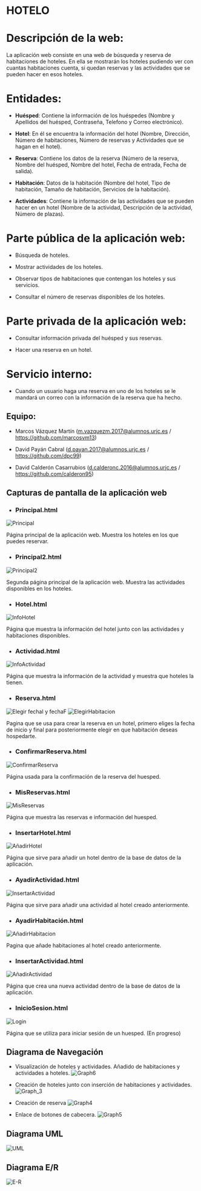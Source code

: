 # HOTELO

# Descripción de la web:

La aplicación web consiste en una web de búsqueda y reserva de habitaciones de hoteles. En ella se mostrarán los hoteles pudiendo ver con cuantas habitaciones cuenta, si quedan reservas y las actividades que se pueden hacer en esos hoteles.

# Entidades:

- **Huésped**: Contiene la información de los huéspedes (Nombre y Apellidos del huésped, Contraseña, Telefono y Correo electrónico).

- **Hotel**: En él se encuentra la información del hotel (Nombre, Dirección, Número de habitaciones, Número de reservas y Actividades que se hagan en el hotel).

- **Reserva**: Contiene los datos de la reserva (Número de la reserva, Nombre del huésped, Nombre del hotel, Fecha de entrada, Fecha de salida).

- **Habitación**: Datos de la habitación (Nombre del hotel, Tipo de habitación, Tamaño de habitación, Servicios de la habitación).

- **Actividades**: Contiene la información de las actividades que se pueden hacer en un hotel (Nombre de la actividad, Descripción de la actividad, Número de plazas).

# Parte pública de la aplicación web:

- Búsqueda de hoteles.

- Mostrar actividades de los hoteles.

- Observar tipos de habitaciones que contengan los hoteles y sus servicios.

- Consultar el número de reservas disponibles de los hoteles.

# Parte privada de la aplicación web:

- Consultar información privada del huésped y sus reservas.

- Hacer una reserva en un hotel.

# Servicio interno:

- Cuando un usuario haga una reserva en uno de los hoteles se le mandará un correo con la información de la reserva que ha hecho.


## Equipo:

- Marcos Vázquez Martín (m.vazquezm.2017@alumnos.urjc.es / https://github.com/marcosvm13)

- David Payán Cabral (d.payan.2017@alumnos.urjc.es / https://github.com/dpc99)

- David Calderón Casarrubios (d.calderonc.2016@alumnos.urjc.es / https://github.com/calderon95)



## Capturas de pantalla de la aplicación web


- ### Principal.html

![Principal](https://user-images.githubusercontent.com/47868021/110248880-87b9cf00-7f73-11eb-904f-d5f156e3a190.jpeg)

Página principal de la aplicación web. Muestra los hoteles en los que puedes reservar.

- ### Principal2.html

![Principal2](https://user-images.githubusercontent.com/47868021/110248896-9ef8bc80-7f73-11eb-839c-b98283f3d802.jpeg)

Segunda página principal de la aplicación web. Muestra las actividades disponibles en los hoteles.

- ### Hotel.html
 
![InfoHotel](https://user-images.githubusercontent.com/47868021/110248908-aae47e80-7f73-11eb-941b-468b96bb8930.jpeg)

Página que muestra la información del hotel junto con las actividades y habitaciones disponibles.

- ### Actividad.html

![InfoActividad](https://user-images.githubusercontent.com/47868021/110249017-29d9b700-7f74-11eb-8c16-3d8205b285b8.jpeg)

Página que muestra la información de la actividad y muestra que hoteles la tienen.

- ### Reserva.html

![Elegir fechaI y fechaF](https://user-images.githubusercontent.com/47868021/110249052-58f02880-7f74-11eb-8f65-2e1277e2e338.jpeg)
![ElegirHabitacion](https://user-images.githubusercontent.com/47868021/110249067-77562400-7f74-11eb-80b7-d7057905bcf5.jpeg)

Pagina que se usa para crear la reserva en un hotel, primero eliges la fecha de inicio y final para posteriormente elegir en que habitación deseas hospedarte.

- ### ConfirmarReserva.html

![ConfirmarReserva](https://user-images.githubusercontent.com/47868021/110249080-8e951180-7f74-11eb-8fbd-8cb890cc9391.jpeg)

Página usada para la confirmación de la reserva del huesped.

- ### MisReservas.html

![MisReservas](https://user-images.githubusercontent.com/47868021/110249093-a5d3ff00-7f74-11eb-84d2-666190b7b306.jpeg)

Página que muestra las reservas e información del huesped.

- ### InsertarHotel.html

![AñadirHotel](https://user-images.githubusercontent.com/47868021/110249149-03684b80-7f75-11eb-9aef-b990f8e43dcd.jpeg)

Página que sirve para añadir un hotel dentro de la base de datos de la aplicación.

- ### AyadirActividad.html

![InsertarActividad](https://user-images.githubusercontent.com/47868021/110249218-740f6800-7f75-11eb-8d66-a6f8d58f648b.jpeg)

Página que sirve para añadir una actividad al hotel creado anteriormente.

- ### AyadirHabitación.html

![AñadirHabitacion](https://user-images.githubusercontent.com/47868021/110249157-0b27f000-7f75-11eb-9d84-b447c36d8bfb.jpeg)

Pagina que añade habitaciones al hotel creado anteriormente.

- ### InsertarActividad.html

![AñadirActividad](https://user-images.githubusercontent.com/47868021/110249246-943f2700-7f75-11eb-8823-4546e84520ec.jpeg)

Página que crea una nueva actividad dentro de la base de datos de la aplicación.

- ### InicioSesion.html

![Login](https://user-images.githubusercontent.com/47868021/110249319-e84a0b80-7f75-11eb-8f88-a5eca2245c21.jpeg)

Página que se utiliza para iniciar sesión de un huesped. (En progreso)




## Diagrama de Navegación
- Visualización de hoteles y actividades. Añadido de habitaciones y actividades a hoteles.
![Graph6](https://user-images.githubusercontent.com/47868021/110363025-53611400-8042-11eb-842b-a527ac9c9237.jpeg)

- Creación de hoteles junto con inserción de habitaciones y actividades.
![Graph_3](https://user-images.githubusercontent.com/47868021/110362928-34628200-8042-11eb-8298-afb058bd24af.png)

- Creación de reserva
![Graph4](https://user-images.githubusercontent.com/47868021/110362986-480de880-8042-11eb-85c7-1d722c5cf0c0.jpeg)

- Enlace de botones de cabecera.
![Graph5](https://user-images.githubusercontent.com/47868021/110363002-4cd29c80-8042-11eb-9c88-f08b8eaf2c32.jpeg)


## Diagrama UML

![UML](https://user-images.githubusercontent.com/47868021/110364038-966fb700-8043-11eb-81b6-1bef3092f9ad.jpeg)


## Diagrama E/R
![E-R](https://user-images.githubusercontent.com/47868021/110364188-c0c17480-8043-11eb-9c71-bf02b3278c59.jpeg)

